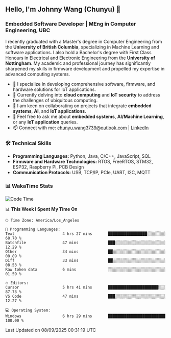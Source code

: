 ## Hello, I'm Johnny Wang (Chunyu) 👋

### Embedded Software Developer | MEng in Computer Engineering, UBC

I recently graduated with a Master's degree in Computer Engineering from the **University of British Columbia**, specializing in Machine Learning and software applications. I also hold a Bachelor's degree with First Class Honours in Electrical and Electronic Engineering from the **University of Nottingham**. My academic and professional journey has significantly sharpened my skills in firmware development and propelled my expertise in advanced computing systems.

- 🔭 I specialize in developing comprehensive software, firmware, and hardware solutions for IoT applications.
- 🌱 Currently delving into **cloud computing** and **IoT security** to address the challenges of ubiquitous computing.
- 🤝 I am keen on collaborating on projects that integrate **embedded systems**, **AI**, and **IoT applications**.
- 💬 Feel free to ask me about **embedded systems**, **AI/Machine Learning**, or any **IoT application** queries.
- 📫 Connect with me: [chunyu.wang3739@outlook.com](mailto:chunyu.wang3739@outlook.com) | [LinkedIn](https://www.linkedin.com/in/shycw1/)


### 🛠️ Technical Skills
- **Programming Languages:** Python, Java, C/C++, JavaScript, SQL
- **Firmware and Hardware Technologies:** RTOS, FreeRTOS, STM32, ESP32, Raspberry Pi, PCB Design
- **Communication Protocols:** USB, TCP/IP, PCIe, UART, I2C, MQTT

### 📊 WakaTime Stats
<!--START_SECTION:waka-->
![Code Time](http://img.shields.io/badge/Code%20Time-135%20hrs%2010%20mins-blue)

📊 **This Week I Spent My Time On** 

```text
🕑︎ Time Zone: America/Los_Angeles

💬 Programming Languages: 
Text                     4 hrs 27 mins       █████████████████░░░░░░░░   68.70 % 
Batchfile                47 mins             ███░░░░░░░░░░░░░░░░░░░░░░   12.29 % 
Other                    34 mins             ██░░░░░░░░░░░░░░░░░░░░░░░   08.89 % 
Diff                     33 mins             ██░░░░░░░░░░░░░░░░░░░░░░░   08.53 % 
Raw token data           6 mins              ░░░░░░░░░░░░░░░░░░░░░░░░░   01.59 % 

🔥 Editors: 
Cursor                   5 hrs 41 mins       ██████████████████████░░░   87.73 % 
VS Code                  47 mins             ███░░░░░░░░░░░░░░░░░░░░░░   12.27 % 

💻 Operating System: 
Windows                  6 hrs 29 mins       █████████████████████████   100.00 % 
```


 Last Updated on 08/09/2025 00:31:19 UTC
<!--END_SECTION:waka-->
